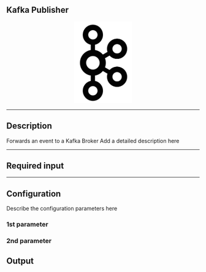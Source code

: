 ## Kafka Publisher

<p align="center"> 
    <img src="icon.png" width="150px;" class="pe-image-documentation"/>
</p>

***

## Description

Forwards an event to a Kafka Broker
Add a detailed description here

***

## Required input


***

## Configuration

Describe the configuration parameters here

### 1st parameter


### 2nd parameter

## Output